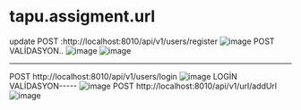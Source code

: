 # tapu.assigment.url
 update
 POST :http://localhost:8010/api/v1/users/register
![image](https://user-images.githubusercontent.com/66941183/134699202-7ec87cea-4648-483b-a5fb-822ece5b1c50.png)
POST VALİDASYON..
![image](https://user-images.githubusercontent.com/66941183/134699322-f19cc23a-8d5b-4c54-b087-9c951f6a135e.png)
![image](https://user-images.githubusercontent.com/66941183/134699374-971abac4-deeb-4aad-9e44-73d3a90c4c99.png)

----------------------------------------------------------------------------------------------------------------
POST http://localhost:8010/api/v1/users/login
![image](https://user-images.githubusercontent.com/66941183/134699565-5d4da1c4-01ab-4323-93db-8f218ffc00ee.png)
LOGİN VALİDASYON-----
![image](https://user-images.githubusercontent.com/66941183/134699654-56a2d1cf-7f31-4cae-b483-642ca48c9f62.png)
POST http://localhost:8010/api/v1/url/addUrl
![image](https://user-images.githubusercontent.com/66941183/134702750-d95de75d-f928-4b2b-bd31-00f54c100303.png)

